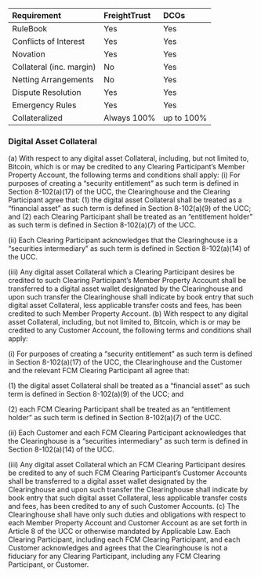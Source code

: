 | Requirement | FreightTrust | DCOs |
| :--- | :--- | :--- |
| RuleBook | Yes | Yes |
| Conflicts of Interest | Yes | Yes |
| Novation | Yes | Yes |
| Collateral \(inc. margin\) | No | Yes |
| Netting Arrangements | No | Yes |
| Dispute Resolution | Yes | Yes |
| Emergency Rules | Yes | Yes |
| Collateralized | Always 100% | up to 100% |







### Digital Asset Collateral 



\(a\) With respect to any digital asset Collateral, including, but not limited to, Bitcoin, which is or may be credited to any Clearing Participant’s Member Property Account, the following terms and conditions shall apply: \(i\) For purposes of creating a “security entitlement” as such term is defined in Section 8-102\(a\)\(17\) of the UCC, the Clearinghouse and the Clearing Participant agree that: \(1\) the digital asset Collateral shall be treated as a “financial asset” as such term is defined in Section 8-102\(a\)\(9\) of the UCC; and \(2\) each Clearing Participant shall be treated as an “entitlement holder” as such term is defined in Section 8-102\(a\)\(7\) of the UCC.



\(ii\) Each Clearing Participant acknowledges that the Clearinghouse is a “securities intermediary” as such term is defined in Section 8-102\(a\)\(14\) of the UCC. 

\(iii\) Any digital asset Collateral which a Clearing Participant desires be credited to such Clearing Participant’s Member Property Account shall be transferred to a digital asset wallet designated by the Clearinghouse and upon such transfer the Clearinghouse shall indicate by book entry that such digital asset Collateral, less applicable transfer costs and fees, has been credited to such Member Property Account. \(b\) With respect to any digital asset Collateral, including, but not limited to, Bitcoin, which is or may be credited to any Customer Account, the following terms and conditions shall apply:

 \(i\) For purposes of creating a “security entitlement” as such term is defined in Section 8-102\(a\)\(17\) of the UCC, the Clearinghouse and the Customer and the relevant FCM Clearing Participant all agree that: 

\(1\) the digital asset Collateral shall be treated as a “financial asset” as such term is defined in Section 8-102\(a\)\(9\) of the UCC; and 

\(2\) each FCM Clearing Participant shall be treated as an “entitlement holder” as such term is defined in Section 8-102\(a\)\(7\) of the UCC. 



\(ii\) Each Customer and each FCM Clearing Participant acknowledges that the Clearinghouse is a “securities intermediary” as such term is defined in Section 8-102\(a\)\(14\) of the UCC. 

\(iii\) Any digital asset Collateral which an FCM Clearing Participant desires be credited to any of such FCM Clearing Participant’s Customer Accounts shall be transferred to a digital asset wallet designated by the Clearinghouse and upon such transfer the Clearinghouse shall indicate by book entry that such digital asset Collateral, less applicable transfer costs and fees, has been credited to any of such Customer Accounts. \(c\) The Clearinghouse shall have only such duties and obligations with respect to each Member Property Account and Customer Account as are set forth in Article 8 of the UCC or otherwise mandated by Applicable Law. Each Clearing Participant, including each FCM Clearing Participant, and each Customer acknowledges and agrees that the Clearinghouse is not a fiduciary for any Clearing Participant, including any FCM Clearing Participant, or Customer.

